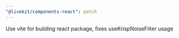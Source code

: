 ```yaml
---
"@livekit/components-react": patch
---
```


Use vite for building react package, fixes useKrispNoiseFilter usage
